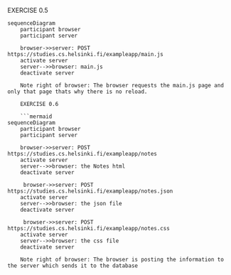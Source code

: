 EXERCISE 0.5

```mermaid
sequenceDiagram
    participant browser
    participant server

    browser->>server: POST https://studies.cs.helsinki.fi/exampleapp/main.js
    activate server
    server-->>browser: main.js
    deactivate server

    Note right of browser: The browser requests the main.js page and only that page thats why there is no reload.

    EXERCISE 0.6

    ```mermaid
sequenceDiagram
    participant browser
    participant server

    browser->>server: POST https://studies.cs.helsinki.fi/exampleapp/notes
    activate server
    server-->>browser: the Notes html
    deactivate server

     browser->>server: POST https://studies.cs.helsinki.fi/exampleapp/notes.json
    activate server
    server-->>browser: the json file
    deactivate server

     browser->>server: POST https://studies.cs.helsinki.fi/exampleapp/notes.css
    activate server
    server-->>browser: the css file
    deactivate server

    Note right of browser: The browser is posting the information to the server which sends it to the database
